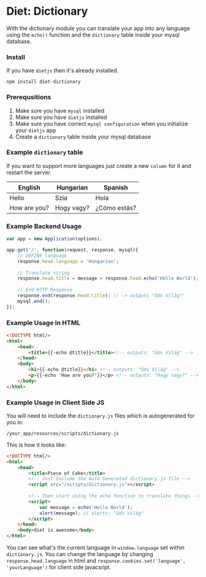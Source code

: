 # Diet: Dictionary
With the dictionary module you can translate your app into any language using the `echo()` function and the `dictionary` table inside your mysql database.

### Install
If you have `dietjs` then it's already installed.
```
npm install diet-dictionary
```

### Prerequsitions
1. Make sure you have `mysql` installed
2. Make sure you have `dietjs` installed
3. Make sure you have correct `mysql configuration` when you initialize your `dietjs` app
4. Create a `dictionary` table inside your mysql database

### Example `dictionary` table
If you want to support more languages just create a new `column` for it and restart the server.

English | Hungarian | Spanish
---|---|---
Hello | Szia | Hola
How are you? | Hogy vagy? | ¿Cómo estás?
 
### Example Backend Usage 
```javascript
var app = new Application(options);

app.get('/', function(request, response, mysql){
	// DEFINE language
	response.head.language = 'Hungarian';
	
	// Translate string
	response.head.title = message = response.head.echo('Hello World');
	
	// End HTTP Response
	response.end(response.head.title); // -> outputs "Üdv Világ!"
	mysql.end();
});
```

### Example Usage in HTML
```html
<!DOCTYPE html/>
<html>
	<head>
		<title>{{-echo @title}}</title><!-- outputs: "Üdv Világ" -->
	</head> 
	<body>
		<h1>{{-echo @title}}</h1> <!-- outputs: "Üdv Világ" -->
		<p>{{-echo 'How are you?'}}</p> <!-- outputs: "Hogy vagy?" -->
	</body>
</html>
```
### Example Usage in Client Side JS
You will need to include the `dictionary.js` files which is autogenerated for you in:
```
/your_app/resources/scripts/dictionary.js
```
This is how it looks like:
```html
<!DOCTYPE html/>
<html>
	<head>
		<title>Piece of Cake</title>
		<!-- Just Include the Auto Generated dictionary.js file -->
		<script src="/scripts/dictionary.js"></script>
		
		<!-- Then start using the echo function to translate things -->
		<script>
			var message = echo('Hello World');
			alert(message); // alerts: "Üdv Világ"
		</script>
	</head>
	<body>diet is awesome</body>
</html>
```
You can see what's the current language in `window.language` set within `dictionary.js`. You can change the language by changing `response.head.language` in html and `response.cookies.set('language', 'yourLanguage')` for client side javacsript.
